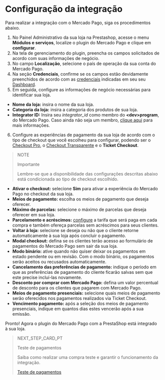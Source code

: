 # Configuração da integração
 
Para realizar a integração com o Mercado Pago, siga os procedimentos abaixo.
 
1. No Painel Administrativo da sua loja na Prestashop, acesse o menu **Módulos e serviços**, localize o plugin do Mercado Pago e clique em **configurar**.
2. Na tela de gerenciamento do plugin, preencha os campos solicitados de acordo com suas informações de negócio.
3. No campo **Localização**, selecione o país de operação da sua conta do Mercado Pago.
4. Na seção **Credenciais**, confirme se os campos estão devidamente preenchidos de acordo com as [credenciais](https://www.mercadopago[FAKER][URL][DOMAIN]/developers/pt/guides/resources/credentials) indicadas em seu seu [Dashboard](https://www.mercadopago[FAKER][URL][DOMAIN]/developers/pt/guides/resources/dashboard/introduction). 
5. Em seguida, configure as informações de negócio necessárias para identificar sua loja.
 
* **Nome da loja:** insira o nome da sua loja.
* **Categoria da loja:** insira a categoria dos produtos de sua loja.
* **Integrator ID:** Insira seu *integrator_id* como membro do **&lt;dev&gt;program**, do Mercado Pago. Caso ainda não seja um membro, [clique aqui](https://www.mercadopago[FAKER][URL][DOMAIN]/developers/pt/developer-program) para mais informações.
 
6. Configure as experiências de pagamento da sua loja de acordo com o tipo de checkout que você escolheu para configurar, podendo ser o [Checkout Pro](https://www.mercadopago.[FAKER][URL][DOMAIN]/developers/pt/guides/online-payments/checkout-pro/introduction), o [Checkout Transparente](https://www.mercadopago.[FAKER][URL][DOMAIN]/developers/pt/guides/online-payments/checkout-api/introduction) e o **Ticket Checkout**.

> NOTE
>
> Importante
>
> Lembre-se que a disponibilidade das configurações descritas abaixo está condicionada ao tipo de checkout escolhido.
 
* **Ativar o checkout:** selecione **Sim** para ativar a experiência do Mercado Pago no checkout da sua loja.
* **Meios de pagamento:** escolha os meios de pagamento que deseja oferecer.
* **Máximo de parcelas:** selecione o máximo de parcelas que deseja oferecer em sua loja.
* **Parcelamento e acréscimos:** [configure](https://www.mercadopago.[FAKER][URL][DOMAIN]/costs-section) a tarifa que será paga em cada compra e também ofereça parcelas sem acréscimos para seus clientes.
* **Voltar à loja:** selecione se deseja ou não que o cliente retorne automaticamente à sua loja após concluir o pagamento.
* **Modal checkout:** defina se os clientes terão acesso ao formulário de pagamentos do Mercado Pago sem sair da sua loja.
* **Modo binário:** ative quando não quiser deixar os pagamentos em estado pendente ou em revisão. Com o modo binário, os pagamentos serão aceitos ou recusados automaticamente.
* **Cancelamento das preferências de pagamento:** indique o período em que as preferências de pagamento do cliente ficarão salvas sem que este precise incluí-las novamente.
* **Desconto por comprar com Mercado Pago:** defina um valor percentual de desconto para os clientes que pagarem com Mercado Pago.
* **Meios de pagamento presenciais:** selecione quais meios de pagamento serão oferecidos nos pagamentos realizados via Ticket Checkout.
* **Vencimento pagamento:** após a seleção dos meios de pagamento presenciais, indique em quantos dias estes vencerão após a sua emissão.
 
Pronto! Agora o plugin do Mercado Pago com a PrestaShop está integrado à sua loja.
 
> NEXT_STEP_CARD_PT
>
> Teste de pagamentos
>
> Saiba como realizar uma compra teste e garantir o funcionamento da integração.
>
> [Teste de pagamentos](https://www.mercadopago[FAKER][URL][DOMAIN]/developers/pt/guides/plugins/prestashop/testing)
